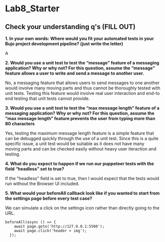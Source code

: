 # Lab8_Starter

## Check your understanding q's (FILL OUT)
**1. In your own words: Where would you fit your automated tests in your Bujo project development pipeline? (just write the letter)**

A

**2. Would you use a unit test to test the “message” feature of a messaging application? Why or why not? For this question, assume the “message” feature allows a user to write and send a message to another user.**

No, a messaging feature that allows users to send messages to one another would involve many moving parts and thus cannot be thoroughly tested with unit tests. Testing this feature would involve real user interaction and end-to end testing that unit tests cannot provide.

**3. Would you use a unit test to test the “max message length” feature of a messaging application? Why or why not? For this question, assume the “max message length” feature prevents the user from typing more than 80 characters**

Yes, testing the maximum message length feature is a simple feature that can be debugged quickly through the use of a unit test. Since this is a quite specific issue, a unit test would be suitable as it does not have many moving parts and can be checked easily without heavy user iteraction and testing.

**4. What do you expect to happen if we run our puppeteer tests with the field “headless” set to true?**

If the "headless" field is set to true, then I would expect that the tests would run without the Browser UI included.


**5. What would your beforeAll callback look like if you wanted to start from the settings page before every test case?**
   
We can simulate a click on the settings icon rather than directly going to the URL.

```
beforeAll(async () => {
    await page.goto('http://127.0.0.1:5500');
    await page.click('header > img');
  });
```
